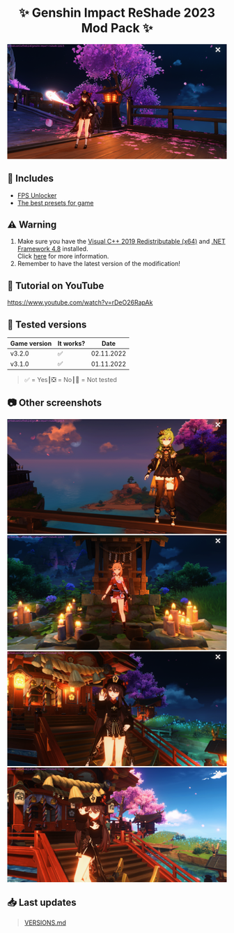 <div align="center">
    <h1>✨ Genshin Impact ReShade 2023 Mod Pack ✨</h1>
</div>

<a href="https://raw.githubusercontent.com/sefinek24/genshin-impact-reshade-2023/main/Screenshots/for-readme/1.png" title="See preview">
    <img src="Screenshots/main/1.png" alt="Screenshot number 1">
</a>

## 📂 Includes
- [FPS Unlocker](https://github.com/34736384/genshin-fps-unlock)
- [The best presets for game](Data/Reshade/Preset/Default-Preset_by_Sefinek.ini)

## ⚠️ Warning
1. Make sure you have the [Visual C++ 2019 Redistributable (x64)](https://aka.ms/vs/16/release/vc_redist.x64.exe) and [.NET Framework 4.8](https://dotnet.microsoft.com/en-us/download/dotnet-framework/net48) installed.  
Click [here](https://github.com/34736384/genshin-fps-unlock#usage) for more information.
2. Remember to have the latest version of the modification!

## 🎥 Tutorial on YouTube
https://www.youtube.com/watch?v=rDeO26RapAk

## 📝 Tested versions
| Game version | It works? | Date       |
|--------------|-----------|------------|
| v3.2.0       | ✅         | 02.11.2022 |
| v3.1.0       | ✅         | 01.11.2022 |
> ✅ = Yes┃❎ = No┃🤔 = Not tested

## 📷 Other screenshots
<a href="https://raw.githubusercontent.com/sefinek24/genshin-impact-reshade-2023/main/Screenshots/for-readme/2.png" title="See preview">
    <img src="Screenshots/main/2.png" alt="Screenshot number 2">
</a>
<a href="https://raw.githubusercontent.com/sefinek24/genshin-impact-reshade-2023/main/Screenshots/for-readme/3.png" title="See preview">
    <img src="Screenshots/main/3.png" alt="Screenshot number 3">
</a>
<a href="https://raw.githubusercontent.com/sefinek24/genshin-impact-reshade-2023/main/Screenshots/for-readme/4.png" title="See preview">
    <img src="Screenshots/main/4.png" alt="Screenshot number 4">
</a>
<a href="https://raw.githubusercontent.com/sefinek24/genshin-impact-reshade-2023/main/Screenshots/for-readme/5.png" title="See preview">
    <img src="Screenshots/main/5.png" alt="Screenshot number 5">
</a>

## 📥 Last updates
> [VERSIONS.md](VERSIONS.md)